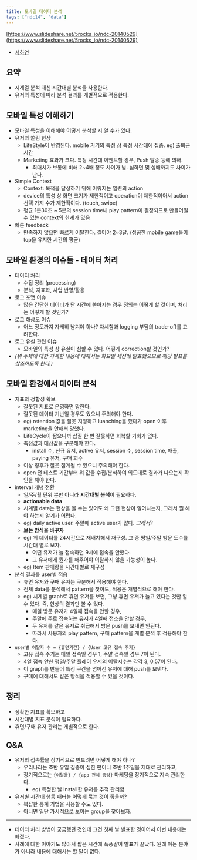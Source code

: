 ```yaml
---
title: 모바일 데이터 분석
tags: ["ndc14", "data"]
---
```


[https://www.slideshare.net/5rocks_io/ndc-20140529](https://www.slideshare.net/5rocks_io/ndc-20140529)

- [서하연](https://www.5rocks.io/)

## 요약

- 시계열 분석 대신 시간대별 분석을 사용한다.
- 유저의 특성에 따라 분석 결과를 개별적으로 적용한다.

## 모바일 특성 이해하기

- 모바일 특성을 이해해야 어떻게 분석할 지 알 수가 있다.
- 유저의 쏠림 현상
  - LifeStyle이 반영된다. mobile 기기의 특성 상 특정 시간대에 집중. eg) 출퇴근 시간
  - Marketing 효과가 크다. 특정 시간대 이벤트할 경우, Push 발송 등에 의해.
    - 최대치가 보통에 비해 2~4배 정도 차이가 남. 심하면 몇 십배까지도 차이가 난다.
- Simple Context
  - Context: 목적을 달성하기 위해 이뤄지는 일련의 action
  - device의 특성 상 화면 크기가 제한적이고 operation이 제한적이어서 action 선택 가지 수가 제한적이다. (touch, swipe)
  - 평균 1분30초 ~ 5분의 session time내 play pattern이 결정되므로 만들어질 수 있는 context의 한계가 있음
- 빠른 feedback
  - 만족하지 않으면 빠르게 이탈한다. 길어야 2~3달. (성공한 mobile game들이 top을 유지한 시간의 평균)

## 모바일 환경의 이슈들 - 데이터 처리

- 데이터 처리
  - 수집 정리 (processing)
  - 분석, 지표화, 사업 반영/활용
- 로그 포맷 이슈
  - 많은 간단한 데이터가 단 시간에 쏟아지는 경우 정의는 어떻게 할 것이며, 처리는 어떻게 할 것인가?
- 로그 해상도 이슈
  - 어느 정도까지 자세히 남겨야 하나? 자세함과 logging 부담의 trade-off를 고려한다.
- 로그 유실 관련 이슈
  - 모바일의 특성 상 유실이 심할 수 있다. 어떻게 correction할 것인가?
- _(위 주제에 대한 자세한 내용에 대해서는 화요일 세션에 발표했으므로 해당 발표를 참조하도록 한다.)_

## 모바일 환경에서 데이터 분석

- 지표의 정합성 확보
  - 잘못된 지표로 운영하면 망한다.
  - 잘못된 데이터 기반일 경우도 있으니 주의해야 한다.
  - eg) retention 값을 잘못 지정하고 luanching을 했다가 open 이후 marketing을 안해서 망했다.
  - LifeCycle이 짧으니까 삽질 한 번 잘못하면 회복할 기회가 없다.
  - 측정값과 대상값을 구분해야 한다.
    - install 수, 신규 유저, active 유저, session 수, session time, 매출, paying 유저, 구매 회수
  - 이상 징후가 잘못 집계될 수 있으니 주의해야 한다.
  - open 전 테스트 기간부터 위 값을 수집/분석하여 의도대로 결과가 나오는지 확인을 해야 한다.
- interval 개념 전환
  - 일/주/월 단위 뿐만 아니라 **시간대별 분석**이 필요하다.
  - **actionable data**
  - 시계열 data는 현상을 볼 수는 있어도 왜 그런 현상이 일어나는지, 그래서 뭘 해야 하는지 알기가 어렵다.
  - eg) daily active user. 주말에 active user가 많다. _그래서?_
  - **보는 방식을 바꾸자**
  - eg) 위 데이터를 24시간으로 재배치해서 재구성. 그 중 평일/주말 방문 도수를 시간대 별로 보자.
    - 어떤 유저가 늘 접속하던 9시에 접속을 안했다.
    - 그 유저에게 뭔가를 해주어야 이탈하지 않을 가능성이 높다.
  - eg) Item 판매량을 시간대별로 재구성
- 분석 결과를 user별 적용
  - 휴면 유저와 구매 유저는 구분해서 적용해야 한다.
  - 전체 data를 분석해서 pattern을 찾아도, 적용은 개별적으로 해야 한다.
  - eg) 시계열 graph로 휴면 유저를 보면, 그냥 휴면 유저가 늘고 있다는 것만 알 수 있다. 즉, 현상의 결과만 볼 수 있다.
    - 매일 방문 유저가 4일째 접속을 안할 경우,
    - 주말에 주로 접속하는 유저가 4일째 접소을 안할 경우,
    - 두 유저를 같은 유저로 취급해서 방문 push를 보내면 안된다.
    - 따라서 사용자의 play pattern, 구매 pattern을 개별 분석 후 적용해야 한다.
- `user별 이탈자 수 = {휴면기간} / {User 고유 접속 주기}`
  - 고유 접속 주기는 매일 접속일 경우 1, 주말 접속일 경우 7이 된다.
  - 4일 접속 안한 평일/주말 플레이 유저의 이탈지수는 각각 3, 0.57이 된다.
  - 이 graph를 만들어 특정 구간을 넘어선 유저에 대해 push를 보낸다.
  - 구매에 대해서도 같은 방식을 적용할 수 있을 것이다.

## 정리

- 정확한 지표를 확보하고
- 시간대별 지표 분석이 필요하다.
- 휴면/구매 유저 관리는 개별적으로 한다.

## Q&amp;A

- 유저의 접속률을 장기적으로 만드려면 어떻게 해야 하나?
  - 우리나라는 초반 유입 집중이 심한 편이니 초반 1주일을 제대로 관리하고,
  - 장기적으로는 `{이탈율} / {app 전체 총량}` 마케팅을 장기적으로 지속 관리한다.
    - eg) 특정한 날 install한 유저를 추적 관리함
- 유저별 시간대 행동 패터늘 어떻게 묶는 것이 좋을까?
  - 복잡한 통계 기법을 사용할 수도 있다.
  - 아니면 일단 가시적으로 보이는 group을 찾아보자.

---

- 데이터 처리 방법이 궁금했던 것인데 그건 첫째 날 발표한 것이어서 이번 내용에는 빠졌다.
- 사례에 대한 이야기도 많아서 짧은 시간에 폭풍같이 발표가 끝났다. 원래 아는 분야가 아니라 내용에 대해서는 할 말이 없다.
